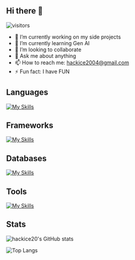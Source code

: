 ## Hi there 👋

![visitors](https://visitor-badge.laobi.icu/badge?page_id=hackice20.hackice20)


- 🔭 I’m currently working on my side projects
- 🌱 I’m currently learning Gen AI
- 👯 I’m looking to collaborate
- 💬 Ask me about anything
- 📫 How to reach me: hackice2004@gmail.com
- ⚡ Fun fact: I have FUN

<h2>Languages</h2>

[![My Skills](https://skillicons.dev/icons?i=cpp,python,java,ts,js,bash,rust,go)](https://skillicons.dev)

<h2>Frameworks</h2>
  
[![My Skills](https://skillicons.dev/icons?i=nextjs,express,react,tailwindcss)](https://skillicons.dev)

<h2>Databases</h2>
  
[![My Skills](https://skillicons.dev/icons?i=postgres,mongo)](https://skillicons.dev)

<h2>Tools</h2>
 
[![My Skills](https://skillicons.dev/icons?i=git,github,docker,prisma,postman,linux)](https://skillicons.dev)

<h2>Stats</h2>

![hackice20's GitHub stats](https://github-readme-stats.vercel.app/api?username=hackice20&layout=compact&bg_color=000000&title_color=ffffff&text_color=ffffff&icon_color=4caf50&border_color=30363d&include_all_commits=true&count_private=true)

![Top Langs](https://github-readme-stats.vercel.app/api/top-langs/?username=hackice20&layout=compact&bg_color=000000&title_color=ffffff&text_color=ffffff&icon_color=4caf50&border_color=30363d&include_all_commits=true&count_private=true)

  
